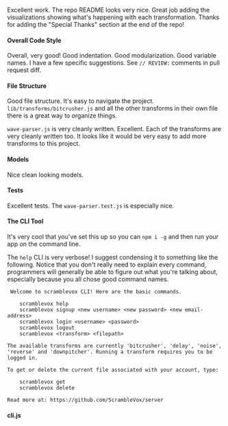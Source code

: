 Excellent work. The repo README looks very nice. Great job adding the
visualizations showing what's happening with each transformation.
Thanks for adding the "Special Thanks" section at the end of the repo!

#### Overall Code Style
Overall, very good! Good indentation. Good modularization. Good variable names.
I have a few specific suggestions. See `// REVIEW:` comments in pull request diff.

#### File Structure
Good file structure. It's easy to navigate the project.
`lib/transforms/bitcrusher.js` and all the other transforms in their own file
there is a great way to organize things.

`wave-parser.js` is very cleanly written. Excellent. Each of the transforms are
very cleanly written too. It looks like it would be very easy to add more
transforms to this project.

#### Models
Nice clean looking models.

#### Tests
Excellent tests. The `wave-parser.test.js` is especially nice.

#### The CLI Tool
It's very cool that you've set this up so you can `npm i -g` and then run your
app on the command line.

The `help` CLI is very verbose! I suggest condensing it to something 
like the following. Notice that you don't really need to explain every command,
programmers will generally be able to figure out what you're talking about,
especially because you all chose good command names.

```
 Welcome to scramblevox CLI! Here are the basic commands.

    scramblevox help
    scramblevox signup <new username> <new password> <new email-address>
    scramblevox login <username> <password>
    scramblevox logout
    scramblevox <transform> <filepath>

The available transforms are currently 'bitcrusher', 'delay', 'noise',
'reverse' and 'downpitcher'. Running a transform requires you to be logged in.

To get or delete the current file associated with your account, type:

    scramblevox get
    scramblevox delete

Read more at: https://github.com/ScrambleVox/server
```

#### cli.js

```js

```
